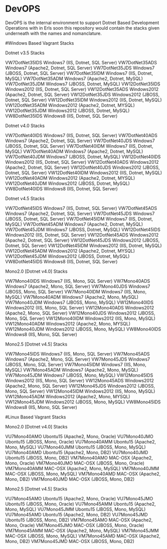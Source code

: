 # DevOPS
DevOPS is the internal environment to support Dotnet Based Development Operations with in Erls
soon this repository would contain the stacks given underneath with the names and nomanclature.

#Windows Based Vagrant Stacks

Dotnet v3.5 Stacks

VW7DotNet35IDS Windows7 (IIS, Dotnet, SQL Server)
VW7DotNet35ADS Windows7 (Apache2, Dotnet, SQL Server)
VW7DotNet35JDS Windows7 (JBOSS, Dotnet, SQL Server)
VW7DotNet35IDM Windows7 (IIS, Dotnet, MySQL)
VW7DotNet35ADM Windows7 (Apache2, Dotnet, MySQL)
VW7DotNet35JDM Windows7 (JBOSS, Dotnet, MySQL)
VW12DotNet35IDS Windows2012 (IIS, Dotnet, SQL Server)
VW12DotNet35ADS Windows2012 (Apache2, Dotnet, SQL Server)
VW12DotNet35JDS Windows2012 (JBOSS, Dotnet, SQL Server)
VW12DotNet35IDM Windows2012 (IIS, Dotnet, MySQL)
VW12DotNet35ADM Windows2012 (Apache2, Dotnet, MYSQL)
VW12DotNet35JDM Windows2012 (JBOSS, Dotnet, MySQL)
VW8DotNet35IDS Windows8 (IIS, Dotnet, SQL Server)

Dotnet v4.0 Stacks

VW7DotNet40IDS Windows7 (IIS, Dotnet, SQL Server)
VW7DotNet40ADS Windows7 (Apache2, Dotnet, SQL Server)
VW7DotNet40JDS Windows7 (JBOSS, Dotnet, SQL Server)
VW7DotNet40IDM Windows7 (IIS, Dotnet, MySQL)
VW7DotNet40ADM Windows7 (Apache2, Dotnet, MySQL)
VW7DotNet40JDM Windows7 (JBOSS, Dotnet, MySQL)
VW12DotNet40IDS Windows2012 (IIS, Dotnet, SQL Server)
VW12DotNet40ADS Windows2012 (Apache2, Dotnet, SQL Server)
VW12DotNet40JDS Windows2012 (JBOSS, Dotnet, SQL Server)
VW12DotNet40IDM Windows2012 (IIS, Dotnet, MySQL)
VW12DotNet40ADM Windows2012 (Apache2, Dotnet, MYSQL)
VW12DotNet40JDM Windows2012 (JBOSS, Dotnet, MySQL)
VW8DotNet40IDS Windows8 (IIS, Dotnet, SQL Server)

Dotnet v4.5 Stacks

VW7DotNet45IDS Windows7 (IIS, Dotnet, SQL Server)
VW7DotNet45ADS Windows7 (Apache2, Dotnet, SQL Server)
VW7DotNet45JDS Windows7 (JBOSS, Dotnet, SQL Server)
VW7DotNet45IDM Windows7 (IIS, Dotnet, MySQL)
VW7DotNet45ADM Windows7 (Apache2, Dotnet, MySQL)
VW7DotNet45JDM Windows7 (JBOSS, Dotnet, MySQL)
VW12DotNet45IDS Windows2012 (IIS, Dotnet, SQL Server)
VW12DotNet45ADS Windows2012 (Apache2, Dotnet, SQL Server)
VW12DotNet45JDS Windows2012 (JBOSS, Dotnet, SQL Server)
VW12DotNet45IDM Windows2012 (IIS, Dotnet, MySQL)
VW12DotNet45ADM Windows2012 (Apache2, Dotnet, MYSQL)
VW12DotNet45JDM Windows2012 (JBOSS, Dotnet, MySQL)
VW8DotNet45IDS Windows8 (IIS, Dotnet, SQL Server)

Mono2.0 [Dotnet v4.0] Stacks

VW7Mono40IDS Windows7 (IIS, Mono, SQL Server)
VW7Mono40ADS Windows7 (Apache2, Mono, SQL Server)
VW7Mono40JDS Windows7 (JBOSS, Mono, SQL Server)
VW7Mono40IDM Windows7 (IIS, Mono, MySQL)
VW7Mono40ADM Windows7 (Apache2, Mono, MySQL)
VW7Mono40JDM Windows7 (JBOSS, Mono, MySQL)
VW12Mono40IDS Windows2012 (IIS, Mono, SQL Server)
VW12Mono40ADS Windows2012 (Apache2, Mono, SQL Server)
VW12Mono40JDS Windows2012 (JBOSS, Mono, SQL Server)
VW12Mono40IDM Windows2012 (IIS, Mono, MySQL)
VW12Mono40ADM Windows2012 (Apache2, Mono, MYSQL)
VW12Mono40JDM Windows2012 (JBOSS, Mono, MySQL)
VW8Mono40IDS Windows8 (IIS, Mono, SQL Server)

Mono2.5 [Dotnet v4.5] Stacks

VW7Mono45IDS Windows7 (IIS, Mono, SQL Server)
VW7Mono45ADS Windows7 (Apache2, Mono, SQL Server)
VW7Mono45JDS Windows7 (JBOSS, Mono, SQL Server)
VW7Mono45IDM Windows7 (IIS, Mono, MySQL)
VW7Mono45ADM Windows7 (Apache2, Mono, MySQL)
VW7Mono45JDM Windows7 (JBOSS, Mono, MySQL)
VW12Mono45IDS Windows2012 (IIS, Mono, SQL Server)
VW12Mono45ADS Windows2012 (Apache2, Mono, SQL Server)
VW12Mono45JDS Windows2012 (JBOSS, Mono, SQL Server)
VW12Mono45IDM Windows2012 (IIS, Mono, MySQL)
VW12Mono45ADM Windows2012 (Apache2, Mono, MYSQL)
VW12Mono45JDM Windows2012 (JBOSS, Mono, MySQL)
VW8Mono45IDS Windows8 (IIS, Mono, SQL Server)

#Linux Based Vagrant Stacks

Mono2.0 [Dotnet v4.0] Stacks

VU7Mono40AMO Ubontu15 (Apache2, Mono, Oracle)
VU7Mono40JMO Ubontu15 (JBOSS, Mono, Oracle)
VU7Mono40AMM Ubontu15 (Apache2, Mono, MySQL)
VU7Mono40JMM Ubontu15 (JBOSS, Mono, MySQL)
VU7Mono40AMD Ubontu15 (Apache2, Mono, DB2)
VU7Mono40JMD Ubontu15 (JBOSS, Mono, DB2)
VM7Mono40AMO MAC-OSX (Apache2, Mono, Oracle)
VM7Mono40JMO MAC-OSX (JBOSS, Mono, Oracle)
VM7Mono40AMM MAC-OSX (Apache2, Mono, MySQL)
VM7Mono40JMM MAC-OSX (JBOSS, Mono, MySQL)
VM7Mono40AMD MAC-OSX (Apache2, Mono, DB2)
VM7Mono40JMD MAC-OSX (JBOSS, Mono, DB2)

Mono2.5 [Dotnet v4.5] Stacks

VU7Mono45AMO Ubontu15 (Apache2, Mono, Oracle)
VU7Mono45JMO Ubontu15 (JBOSS, Mono, Oracle)
VU7Mono45AMM Ubontu15 (Apache2, Mono, MySQL)
VU7Mono45JMM Ubontu15 (JBOSS, Mono, MySQL)
VU7Mono45AMD Ubontu15 (Apache2, Mono, DB2)
VU7Mono45JMD Ubontu15 (JBOSS, Mono, DB2)
VM7Mono45AMO MAC-OSX (Apache2, Mono, Oracle)
VM7Mono45JMO MAC-OSX (JBOSS, Mono, Oracle)
VM7Mono45AMM MAC-OSX (Apache2, Mono, MySQL)
VM7Mono45JMM MAC-OSX (JBOSS, Mono, MySQL)
VM7Mono45AMD MAC-OSX (Apache2, Mono, DB2)
VM7Mono45JMD MAC-OSX (JBOSS, Mono, DB2)
